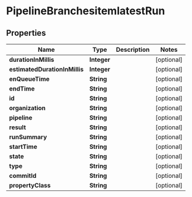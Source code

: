 

# PipelineBranchesitemlatestRun


## Properties

| Name | Type | Description | Notes |
|------------ | ------------- | ------------- | -------------|
|**durationInMillis** | **Integer** |  |  [optional] |
|**estimatedDurationInMillis** | **Integer** |  |  [optional] |
|**enQueueTime** | **String** |  |  [optional] |
|**endTime** | **String** |  |  [optional] |
|**id** | **String** |  |  [optional] |
|**organization** | **String** |  |  [optional] |
|**pipeline** | **String** |  |  [optional] |
|**result** | **String** |  |  [optional] |
|**runSummary** | **String** |  |  [optional] |
|**startTime** | **String** |  |  [optional] |
|**state** | **String** |  |  [optional] |
|**type** | **String** |  |  [optional] |
|**commitId** | **String** |  |  [optional] |
|**propertyClass** | **String** |  |  [optional] |




